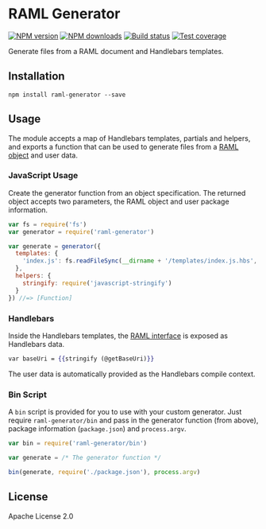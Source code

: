 # RAML Generator

[![NPM version][npm-image]][npm-url]
[![NPM downloads][downloads-image]][downloads-url]
[![Build status][travis-image]][travis-url]
[![Test coverage][coveralls-image]][coveralls-url]

Generate files from a RAML document and Handlebars templates.

## Installation

```
npm install raml-generator --save
```

## Usage

The module accepts a map of Handlebars templates, partials and helpers, and exports a function that can be used to generate files from a [RAML object](https://github.com/mulesoft-labs/raml-object-standard) and user data.

### JavaScript Usage

Create the generator function from an object specification. The returned object accepts two parameters, the RAML object and user package information.

```js
var fs = require('fs')
var generator = require('raml-generator')

var generate = generator({
  templates: {
    'index.js': fs.readFileSync(__dirname + '/templates/index.js.hbs', 'utf8')
  },
  helpers: {
    stringify: require('javascript-stringify')
  }
}) //=> [Function]
```

### Handlebars

Inside the Handlebars templates, the [RAML interface](https://github.com/mulesoft-labs/js-raml-object-interface) is exposed as Handlebars data.

```hbs
var baseUri = {{stringify (@getBaseUri)}}
```

The user data is automatically provided as the Handlebars compile context.

### Bin Script

A `bin` script is provided for you to use with your custom generator. Just require `raml-generator/bin` and pass in the generator function (from above), package information (`package.json`) and `process.argv`.

```js
var bin = require('raml-generator/bin')

var generate = /* The generator function */

bin(generate, require('./package.json'), process.argv)
```

## License

Apache License 2.0

[npm-image]: https://img.shields.io/npm/v/raml-generator.svg?style=flat
[npm-url]: https://npmjs.org/package/raml-generator
[downloads-image]: https://img.shields.io/npm/dm/raml-generator.svg?style=flat
[downloads-url]: https://npmjs.org/package/raml-generator
[travis-image]: https://img.shields.io/travis/mulesoft-labs/js-raml-generator.svg?style=flat
[travis-url]: https://travis-ci.org/mulesoft-labs/js-raml-generator
[coveralls-image]: https://img.shields.io/coveralls/mulesoft-labs/js-raml-generator.svg?style=flat
[coveralls-url]: https://coveralls.io/r/mulesoft-labs/js-raml-generator?branch=master
